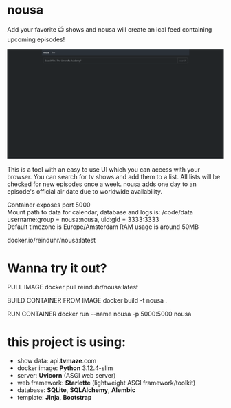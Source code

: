 # nousa
Add your favorite 📺 shows and nousa will create an ical feed containing upcoming episodes!

![nousa ui preview](https://github.com/reinduhr/nousa/blob/main/nousa.gif)

This is a tool with an easy to use UI which you can access with your browser. You can search for tv shows and add them to a list. All lists will be checked for new episodes once a week. nousa adds one day to an episode's official air date due to worldwide availability.

Container exposes port 5000\
Mount path to data for calendar, database and logs is: /code/data\
username:group = nousa:nousa, uid:gid = 3333:3333\
Default timezone is Europe/Amsterdam
RAM usage is around 50MB

docker.io/reinduhr/nousa:latest

# Wanna try it out?
PULL IMAGE
docker pull reinduhr/nousa:latest

BUILD CONTAINER FROM IMAGE
docker build -t nousa .

RUN CONTAINER
docker run --name nousa -p 5000:5000 nousa

# this project is using: 
 - show data: api.**tvmaze**.com
 - docker image: **Python** 3.12.4-slim 
 - server: **Uvicorn** (ASGI web server)
 - web framework: **Starlette** (lightweight ASGI framework/toolkit)    
 - database: **SQLite**, **SQLAlchemy**, **Alembic**
 - template: **Jinja**, **Bootstrap**
